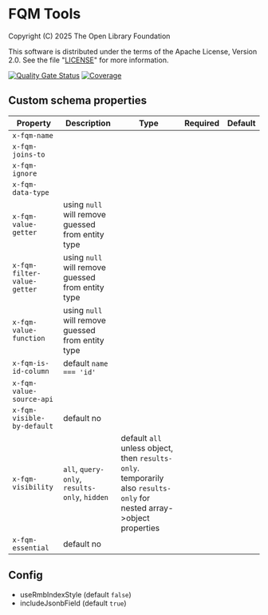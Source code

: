 # FQM Tools

Copyright (C) 2025 The Open Library Foundation

This software is distributed under the terms of the Apache License,
Version 2.0. See the file "[LICENSE](LICENSE)" for more information.

[![Quality Gate Status](https://sonarcloud.io/api/project_badges/measure?project=org.folio%3Afqm-tools&metric=alert_status)](https://sonarcloud.io/summary/new_code?id=org.folio%3Afqm-tools)
[![Coverage](https://sonarcloud.io/api/project_badges/measure?project=org.folio%3Afqm-tools&metric=coverage)](https://sonarcloud.io/summary/new_code?id=org.folio%3Afqm-tools)

## Custom schema properties

<!-- this table will be made into something coherent in FQMTOOL-5 -->

| Property                    | Description                                       | Type                                                                                                                  | Required | Default |
| --------------------------- | ------------------------------------------------- | --------------------------------------------------------------------------------------------------------------------- | -------- | ------- |
| `x-fqm-name`                |
| `x-fqm-joins-to`            |
| `x-fqm-ignore`              |
| `x-fqm-data-type`           |
| `x-fqm-value-getter`        | using `null` will remove guessed from entity type |
| `x-fqm-filter-value-getter` | using `null` will remove guessed from entity type |
| `x-fqm-value-function`      | using `null` will remove guessed from entity type |
| `x-fqm-is-id-column`        | default `name === 'id'`                           |
| `x-fqm-value-source-api`    |
| `x-fqm-visible-by-default`  | default no                                        |
| `x-fqm-visibility`          | `all`, `query-only`, `results-only`, `hidden`     | default `all` unless object, then `results-only`. temporarily also `results-only` for nested array->object properties |
| `x-fqm-essential`           | default no                                        |

## Config

- useRmbIndexStyle (default `false`)
- includeJsonbField (default `true`)
